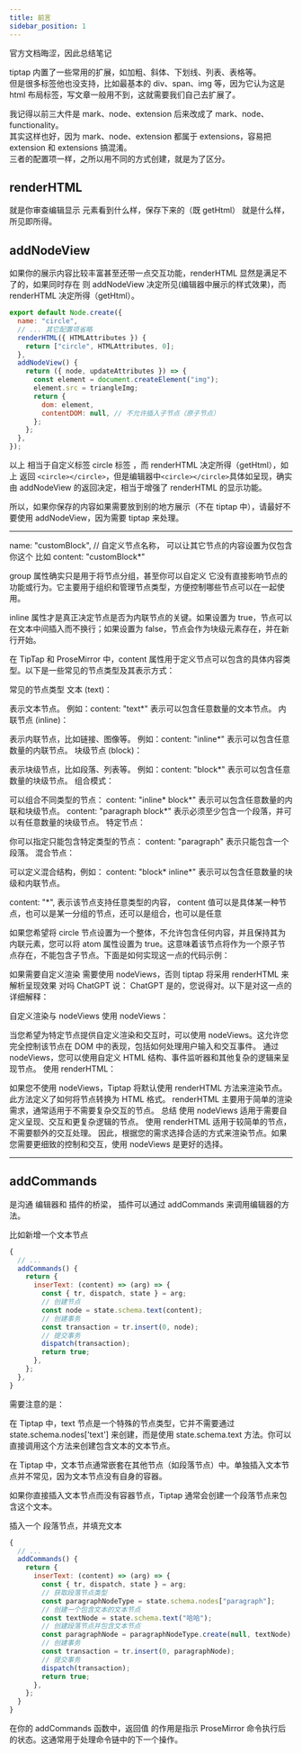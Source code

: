 ```yaml
---
title: 前言
sidebar_position: 1
---
```


官方文档晦涩，因此总结笔记

tiptap 内置了一些常用的扩展，如加粗、斜体、下划线、列表、表格等。  
但是很多标签他也没支持，比如最基本的 div、span、img 等，因为它认为这是 html 布局标签，写文章一般用不到，这就需要我们自己去扩展了。

我记得以前三大件是 mark、node、extension 后来改成了 mark、node、functionality。  
其实这样也好，因为 mark、node、extension 都属于 extensions，容易把 extension 和 extensions 搞混淆。  
三者的配置项一样，之所以用不同的方式创建，就是为了区分。

## renderHTML

就是你审查编辑显示 元素看到什么样，保存下来的（既 getHtml） 就是什么样，所见即所得。

## addNodeView

如果你的展示内容比较丰富甚至还带一点交互功能，renderHTML 显然是满足不了的，如果同时存在 则 addNodeView 决定所见(编辑器中展示的样式效果)，而 renderHTML 决定所得（getHtml）。

```js
export default Node.create({
  name: "circle",
  // ... 其它配置项省略
  renderHTML({ HTMLAttributes }) {
    return ["circle", HTMLAttributes, 0];
  },
  addNodeView() {
    return ({ node, updateAttributes }) => {
      const element = document.createElement("img");
      element.src = triangleImg;
      return {
        dom: element,
        contentDOM: null, // 不允许插入子节点（原子节点）
      };
    };
  },
});
```

以上 相当于自定义标签 circle 标签 ，而 renderHTML 决定所得（getHtml），如上 返回 `<circle></circle>`，但是编辑器中`<circle></circle>`具体如呈现，确实由 addNodeView 的返回决定，相当于增强了 renderHTML 的显示功能。

所以，如果你保存的内容如果需要放到别的地方展示（不在 tiptap 中），请最好不要使用 addNodeView，因为需要 tiptap 来处理。

---

name: "customBlock", // 自定义节点名称， 可以让其它节点的内容设置为仅包含你这个 比如 content: "customBlock\*"

group 属性确实只是用于将节点分组，甚至你可以自定义
它没有直接影响节点的功能或行为。它主要用于组织和管理节点类型，方便控制哪些节点可以在一起使用。

inline 属性才是真正决定节点是否为内联节点的关键。如果设置为 true，节点可以在文本中间插入而不换行；如果设置为 false，节点会作为块级元素存在，并在新行开始。

在 TipTap 和 ProseMirror 中，content 属性用于定义节点可以包含的具体内容类型。以下是一些常见的节点类型及其表示方式：

常见的节点类型
文本 (text)：

表示文本节点。
例如：content: "text\*" 表示可以包含任意数量的文本节点。
内联节点 (inline)：

表示内联节点，比如链接、图像等。
例如：content: "inline\*" 表示可以包含任意数量的内联节点。
块级节点 (block)：

表示块级节点，比如段落、列表等。
例如：content: "block\*" 表示可以包含任意数量的块级节点。
组合模式：

可以组合不同类型的节点：
content: "inline* block*" 表示可以包含任意数量的内联和块级节点。
content: "paragraph block\*" 表示必须至少包含一个段落，并可以有任意数量的块级节点。
特定节点：

你可以指定只能包含特定类型的节点：
content: "paragraph" 表示只能包含一个段落。
混合节点：

可以定义混合结构，例如：
content: "block* inline*" 表示可以包含任意数量的块级和内联节点。

content: "\*", 表示该节点支持任意类型的内容，
content 值可以是具体某一种节点，也可以是某一分组的节点，还可以是组合，也可以是任意

如果您希望将 circle 节点设置为一个整体，不允许包含任何内容，并且保持其为内联元素，您可以将 atom 属性设置为 true。这意味着该节点将作为一个原子节点存在，不能包含子节点。下面是如何实现这一点的代码示例：

如果需要自定义渲染 需要使用 nodeViews，否则 tiptap 将采用 renderHTML 来解析呈现效果 对吗
ChatGPT 说：
ChatGPT
是的，您说得对。以下是对这一点的详细解释：

自定义渲染与 nodeViews
使用 nodeViews：

当您希望为特定节点提供自定义渲染和交互时，可以使用 nodeViews。这允许您完全控制该节点在 DOM 中的表现，包括如何处理用户输入和交互事件。
通过 nodeViews，您可以使用自定义 HTML 结构、事件监听器和其他复杂的逻辑来呈现节点。
使用 renderHTML：

如果您不使用 nodeViews，Tiptap 将默认使用 renderHTML 方法来渲染节点。此方法定义了如何将节点转换为 HTML 格式。
renderHTML 主要用于简单的渲染需求，通常适用于不需要复杂交互的节点。
总结
使用 nodeViews 适用于需要自定义呈现、交互和更复杂逻辑的节点。
使用 renderHTML 适用于较简单的节点，不需要额外的交互处理。
因此，根据您的需求选择合适的方式来渲染节点。如果您需要更细致的控制和交互，使用 nodeViews 是更好的选择。

---

## addCommands

是沟通 编辑器和 插件的桥梁， 插件可以通过 addCommands 来调用编辑器的方法。

比如新增一个文本节点

```js
{
  // ...
  addCommands() {
    return {
      inserText: (content) => (arg) => {
        const { tr, dispatch, state } = arg;
        // 创建节点
        const node = state.schema.text(content);
        // 创建事务
        const transaction = tr.insert(0, node);
        // 提交事务
        dispatch(transaction);
        return true;
      },
    };
  },
}
```

需要注意的是：

在 Tiptap 中，text 节点是一个特殊的节点类型，它并不需要通过 state.schema.nodes['text'] 来创建，而是使用 state.schema.text 方法。你可以直接调用这个方法来创建包含文本的文本节点。

在 Tiptap 中，文本节点通常嵌套在其他节点（如段落节点）中。单独插入文本节点并不常见，因为文本节点没有自身的容器。

如果你直接插入文本节点而没有容器节点，Tiptap 通常会创建一个段落节点来包含这个文本。

插入一个 段落节点，并填充文本

```js
{
  // ...
  addCommands() {
    return {
      inserText: (content) => (arg) => {
        const { tr, dispatch, state } = arg;
        // 获取段落节点类型
        const paragraphNodeType = state.schema.nodes["paragraph"]; 
        // 创建一个包含文本的文本节点
        const textNode = state.schema.text("哈哈");
        // 创建段落节点并包含文本节点
        const paragraphNode = paragraphNodeType.create(null, textNode); // this.type.create 代表创建当前节点
        // 创建事务
        const transaction = tr.insert(0, paragraphNode);
        // 提交事务
        dispatch(transaction);
        return true;
      },
    };
  }
}
```


在你的 addCommands 函数中，返回值 的作用是指示 ProseMirror 命令执行后的状态。这通常用于处理命令链中的下一个操作。

